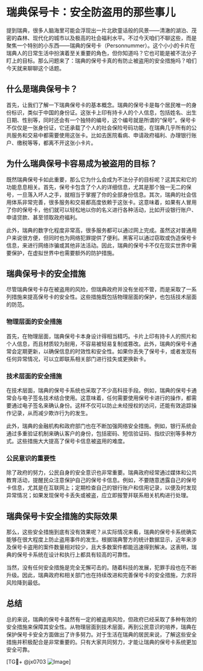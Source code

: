 # 瑞典保号卡：安全防盗用的那些事儿

提到瑞典，很多人脑海里可能会浮现出一片北欧童话般的风景——清澈的湖泊、茂密的森林、现代化的城市以及极高的社会福利水平。不过今天咱们不聊这些，而是聚焦一个特别的小东西——瑞典的保号卡（Personnummer）。这个小小的卡片在瑞典人的日常生活中扮演着至关重要的角色，但你知道吗？它也可能是被不法分子盯上的目标。那么问题来了：瑞典的保号卡真的有防止被盗用的安全措施吗？咱们今天就来聊聊这个话题。

## 什么是瑞典保号卡？

首先，让我们了解一下瑞典保号卡的基本概念。瑞典的保号卡是每个居民唯一的身份标识，类似于中国的身份证。这张卡上印有持卡人的个人信息，包括姓名、出生日期、性别等，同时还会有一个独特的编号，这个编号就是所谓的“保号”。保号卡不仅仅是一张身份证，它还承载了个人的社会保险号码功能，在瑞典几乎所有的公共服务和交易中都需要使用这张卡。比如去医院看病、申请政府福利、办理银行账户、缴税等等，都离不开这张小卡片。

## 为什么瑞典保号卡容易成为被盗用的目标？

既然瑞典保号卡如此重要，那么它为什么会成为不法分子的目标呢？这其实和它的功能息息相关。首先，保号卡包含了个人的详细信息，尤其是那个独一无二的保号，一旦落入坏人之手，就相当于掌握了你的全部身份信息。其次，瑞典的社会信用体系非常完善，很多服务和交易都高度依赖于这张卡。这意味着，如果有人冒用了你的保号卡，他们就可以轻松地以你的名义进行各种活动，比如开设银行账户、申请贷款、甚至领取政府福利。

此外，瑞典的数字化程度非常高，很多服务都可以通过网上完成。虽然这对普通用户来说很方便，但同时也为网络犯罪提供了便利。黑客可以通过窃取或伪造保号卡信息，来进行网络诈骗或其他非法活动。因此，瑞典的保号卡不仅在现实世界中需要保护，在虚拟世界中也需要额外的防护措施。

## 瑞典保号卡的安全措施

尽管瑞典保号卡存在被盗用的风险，但瑞典政府并没有坐视不管，而是采取了一系列措施来提高保号卡的安全性。这些措施既包括物理层面的保护，也包括技术层面的防范。

### 物理层面的安全措施

首先，在物理层面，瑞典保号卡本身设计得相当精巧。卡片上印有持卡人的照片和个人信息，而且材质较为耐用，不容易被轻易复制或篡改。此外，瑞典的保号卡通常会定期更新，以确保信息的时效性和安全性。如果你丢失了保号卡，或者发现有任何异常情况，可以立即联系相关部门进行挂失或更换新卡。

### 技术层面的安全措施

在技术层面，瑞典的保号卡系统也采取了不少高科技手段。例如，瑞典的保号卡通常会与电子签名技术结合使用。这意味着，任何需要使用保号卡进行的操作，都需要通过电子签名来确认身份。这样不仅可以防止未经授权的访问，还能有效追踪操作记录，从而减少欺诈行为的发生。

此外，瑞典的金融机构和政府部门也在不断加强网络安全措施。例如，银行系统会通过多重验证机制来确认客户的身份，包括密码、短信验证码、指纹识别等多种方式。这些措施大大提高了保号卡信息被盗用的难度。

### 公民意识的重要性

除了政府的努力，公民自身的安全意识也非常重要。瑞典政府经常通过媒体和公共教育活动，提醒民众注意保护自己的保号卡信息。例如，不要随意透露自己的保号卡信息，尤其是在互联网上；定期检查自己的银行账户和信用记录，以便及时发现异常情况；如果发现保号卡丢失或被盗，应立即报警并联系相关机构进行处理。

## 瑞典保号卡安全措施的实际效果

那么，这些安全措施到底有没有效果呢？从实际情况来看，瑞典的保号卡系统确实能够在很大程度上防止盗用事件的发生。根据瑞典警方的统计数据显示，近年来涉及保号卡盗用的案件数量相对较少，且大多数案件都能迅速得到解决。这表明，瑞典的保号卡系统在设计和执行上都具有较高的可靠性。

当然，没有任何安全措施是完全无懈可击的。随着科技的发展，犯罪手段也在不断升级。因此，瑞典政府和相关部门也在持续改进和完善保号卡的安全措施，力求将风险降到最低。

## 总结

总的来说，瑞典的保号卡虽然有一定的被盗用风险，但政府已经采取了多种有效的安全措施来保障其安全性。从物理层面到技术层面，再到公民意识的培养，瑞典在保护保号卡安全方面做出了许多努力。对于生活在瑞典的居民来说，了解这些安全措施并积极配合是非常重要的。只有大家共同努力，才能让瑞典的保号卡系统更加安全可靠。

[TG💪+ @jx0703 ![Image](https://github.com/user-attachments/assets/dbca1d08-cadb-493c-b0ec-ad6f7a83f270)]